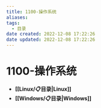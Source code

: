 ```yaml
---
title: 1100-操作系统
aliases:
tags:
  - 目录
date created: 2022-12-08 17:22:26
date updated: 2022-12-08 17:22:26
---
```


# 1100-操作系统

- **[[Linux/📋目录|Linux]]**
- **[[Windows/📋目录|Windows]]**
